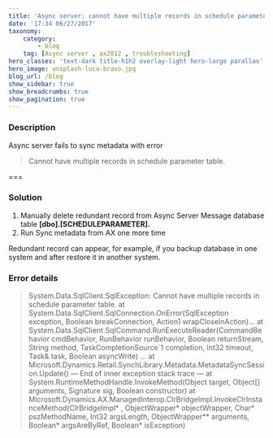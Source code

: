 ```yaml
---
title: 'Async server: cannot have multiple records in schedule parameter table'
date: '17:34 06/27/2017'
taxonomy:
    category:
        - blog
    tag: [Async server , ax2012 , troubleshooting]
hero_classes: 'text-dark title-h1h2 overlay-light hero-large parallax'
hero_image: unsplash-luca-bravo.jpg
blog_url: /blog
show_sidebar: true
show_breadcrumbs: true
show_pagination: true
---
```


### Description

Async server fails to sync metadata with error

> Cannot have multiple records in schedule parameter table.

===

### Solution

1. Manually delete redundant record from Async Server Message database table **[dbo].[SCHEDULEPARAMETER].**
2. Run Sync metadata from AX one more time

Redundant record can appear, for example, if you backup database in one system and after restore it in another system.

### Error details

> System.Data.SqlClient.SqlException: Cannot have multiple records in schedule parameter table. at System.Data.SqlClient.SqlConnection.OnError(SqlException exception, Boolean breakConnection, Action1 wrapCloseInAction)… at System.Data.SqlClient.SqlCommand.RunExecuteReader(CommandBehavior cmdBehavior, RunBehavior runBehavior, Boolean returnStream, String method, TaskCompletionSource`1 completion, Int32 timeout, Task& task, Boolean asyncWrite) … at Microsoft.Dynamics.Retail.SynchLibrary.Metadata.MetadataSyncSession.Update() — End of inner exception stack trace — at System.RuntimeMethodHandle.InvokeMethod(Object target, Object[] arguments, Signature sig, Boolean constructor) at Microsoft.Dynamics.AX.ManagedInterop.ClrBridgeImpl.InvokeClrInstanceMethod(ClrBridgeImpl* , ObjectWrapper* objectWrapper, Char* pszMethodName, Int32 argsLength, ObjectWrapper** arguments, Boolean* argsAreByRef, Boolean* isException)